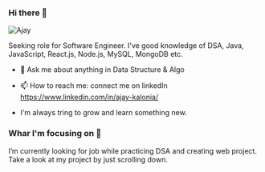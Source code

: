 ### Hi there 👋

![Ajay](https://github.com/ajay09a/ajay09a/assets/92861422/7937058c-34d3-47b7-86d7-7adb66649d46)


Seeking role for Software Engineer. I've good knowledge of DSA, Java, JavaScript, React.js, Node.js, MySQL, MongoDB etc.

- 💬 Ask me about anything in Data Structure & Algo
- 📫 How to reach me: connect me on linkedIn https://www.linkedin.com/in/ajay-kalonia/


- I'm always tring to grow and learn something new.

### Whar I'm focusing on 👾
I’m currently looking for job while practicing DSA and creating web project. Take a look at my project by just scrolling down.
